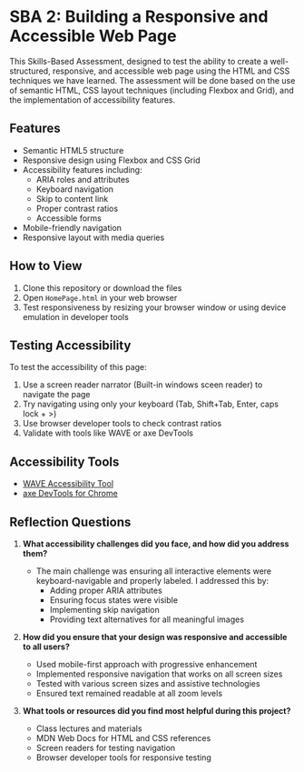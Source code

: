 # SBA 2: Building a Responsive and Accessible Web Page

This Skills-Based Assessment, designed to test the ability to create a well-structured, responsive, and accessible web page using the HTML and CSS techniques we have learned. The assessment will be done based on the use of semantic HTML, CSS layout techniques (including Flexbox and Grid), and the implementation of accessibility features.

## Features

- Semantic HTML5 structure
- Responsive design using Flexbox and CSS Grid
- Accessibility features including:
  - ARIA roles and attributes
  - Keyboard navigation
  - Skip to content link
  - Proper contrast ratios
  - Accessible forms
- Mobile-friendly navigation
- Responsive layout with media queries

## How to View

1. Clone this repository or download the files
2. Open `HomePage.html` in your web browser
3. Test responsiveness by resizing your browser window or using device emulation in developer tools

## Testing Accessibility

To test the accessibility of this page:

1. Use a screen reader narrator (Built-in windows sceen reader) to navigate the page
2. Try navigating using only your keyboard (Tab, Shift+Tab, Enter, caps lock + >)
3. Use browser developer tools to check contrast ratios
4. Validate with tools like WAVE or axe DevTools

## Accessibility Tools

- [WAVE Accessibility Tool](https://wave.webaim.org)
- [axe DevTools for Chrome](https://chrome.google.com/webstore/detail/axe-devtools-web-accessib/lhdoppojpmngadmnindnejefpokejbdd)


## Reflection Questions

1. **What accessibility challenges did you face, and how did you address them?**
   - The main challenge was ensuring all interactive elements were keyboard-navigable and properly labeled. I addressed this by:
     - Adding proper ARIA attributes
     - Ensuring focus states were visible
     - Implementing skip navigation
     - Providing text alternatives for all meaningful images

2. **How did you ensure that your design was responsive and accessible to all users?**
   - Used mobile-first approach with progressive enhancement
   - Implemented responsive navigation that works on all screen sizes
   - Tested with various screen sizes and assistive technologies
   - Ensured text remained readable at all zoom levels

3. **What tools or resources did you find most helpful during this project?**
   - Class lectures and materials
   - MDN Web Docs for HTML and CSS references
   - Screen readers for testing navigation
   - Browser developer tools for responsive testing
   